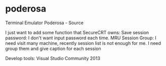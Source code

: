 poderosa
========

Terminal Emulator Poderosa - Source

I just want to add some function that SecureCRT owns:
  Save session password: I don't want input password each time.
  MRU Session Group: I need visit many machine, recently session list is not enough for me. I need group them and give caption for each session

Develop tools:
  Visual Studio Community 2013


